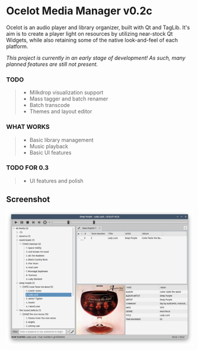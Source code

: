 # Ocelot Media Manager v0.2c

Ocelot is an audio player and library organizer, built with Qt and TagLib.
It's aim is to create a player light on resources by utilizing near-stock Qt Widgets, while also retaining some of the native look-and-feel of each platform.

_This project is currently in an early stage of development! As such, many planned features are still not present._

### TODO

> * Milkdrop visualization support
> * Mass tagger and batch renamer
> * Batch transcode
> * Themes and layout editor

### WHAT WORKS

> * Basic library management
> * Music playback
> * Basic UI features

### TODO FOR 0.3
> * UI features and polish

## Screenshot
![alt text](https://raw.githubusercontent.com/mscatto/ocelot/master/ss.png)


